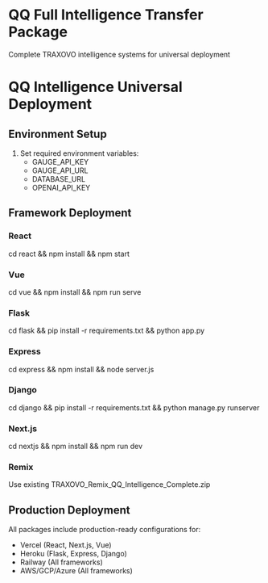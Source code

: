 # QQ Full Intelligence Transfer Package

Complete TRAXOVO intelligence systems for universal deployment


# QQ Intelligence Universal Deployment

## Environment Setup
1. Set required environment variables:
   - GAUGE_API_KEY
   - GAUGE_API_URL
   - DATABASE_URL
   - OPENAI_API_KEY

## Framework Deployment

### React
cd react && npm install && npm start

### Vue
cd vue && npm install && npm run serve

### Flask
cd flask && pip install -r requirements.txt && python app.py

### Express
cd express && npm install && node server.js

### Django
cd django && pip install -r requirements.txt && python manage.py runserver

### Next.js
cd nextjs && npm install && npm run dev

### Remix
Use existing TRAXOVO_Remix_QQ_Intelligence_Complete.zip

## Production Deployment
All packages include production-ready configurations for:
- Vercel (React, Next.js, Vue)
- Heroku (Flask, Express, Django)
- Railway (All frameworks)
- AWS/GCP/Azure (All frameworks)

